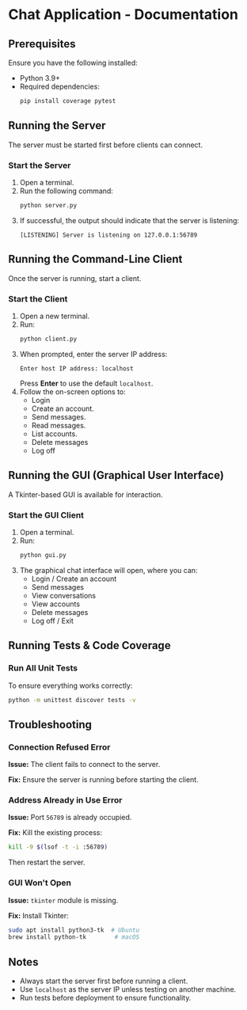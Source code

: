 # Chat Application - Documentation

## Prerequisites
Ensure you have the following installed:
- Python 3.9+
- Required dependencies:
  ```bash
  pip install coverage pytest
  ```

## Running the Server
The server must be started first before clients can connect.

### Start the Server
1. Open a terminal.
2. Run the following command:
   ```bash
   python server.py
   ```
3. If successful, the output should indicate that the server is listening:
   ```
   [LISTENING] Server is listening on 127.0.0.1:56789
   ```

## Running the Command-Line Client
Once the server is running, start a client.

### Start the Client
1. Open a new terminal.
2. Run:
   ```bash
   python client.py
   ```
3. When prompted, enter the server IP address:
   ```
   Enter host IP address: localhost
   ```
   Press **Enter** to use the default `localhost`.
4. Follow the on-screen options to:
   - Login
   - Create an account.
   - Send messages.
   - Read messages.
   - List accounts.
   - Delete messages
   - Log off

## Running the GUI (Graphical User Interface)
A Tkinter-based GUI is available for interaction.

### Start the GUI Client
1. Open a terminal.
2. Run:
   ```bash
   python gui.py
   ```
3. The graphical chat interface will open, where you can:
   - Login / Create an account
   - Send messages
   - View conversations
   - View accounts
   - Delete messages
   - Log off / Exit

## Running Tests & Code Coverage
### Run All Unit Tests
To ensure everything works correctly:
```bash
python -m unittest discover tests -v
```


## Troubleshooting
### Connection Refused Error
**Issue:** The client fails to connect to the server.

**Fix:** Ensure the server is running before starting the client.

### Address Already in Use Error
**Issue:** Port `56789` is already occupied.

**Fix:** Kill the existing process:
```bash
kill -9 $(lsof -t -i :56789)
```
Then restart the server.

### GUI Won't Open
**Issue:** `tkinter` module is missing.

**Fix:** Install Tkinter:
```bash
sudo apt install python3-tk  # Ubuntu
brew install python-tk        # macOS
```

## Notes
- Always start the server first before running a client.
- Use `localhost` as the server IP unless testing on another machine.
- Run tests before deployment to ensure functionality.

